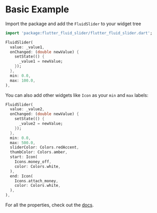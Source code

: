 # Basic Example

Import the package and add the `FluidSlider` to your widget tree

```dart
import 'package:flutter_fluid_slider/flutter_fluid_slider.dart';

FluidSlider(
  value: _value1,
  onChanged: (double newValue) {
    setState(() {
      _value1 = newValue;
    });
  },
  min: 0.0,
  max: 100.0,
),
```

You can also add other widgets like `Icon` as your `min` and `max` labels:

```dart
FluidSlider(
  value: _value2,
  onChanged: (double newValue) {
    setState(() {
      _value2 = newValue;
    });
  },
  min: 0.0,
  max: 500.0,
  sliderColor: Colors.redAccent,
  thumbColor: Colors.amber,
  start: Icon(
    Icons.money_off,
    color: Colors.white,
  ),
  end: Icon(
    Icons.attach_money,
    color: Colors.white,
  ),
),
```

For all the properties, check out the [docs](https://pub.dartlang.org/documentation/flutter_fluid_slider/latest/flutter_fluid_slider/FluidSlider-class.html).
